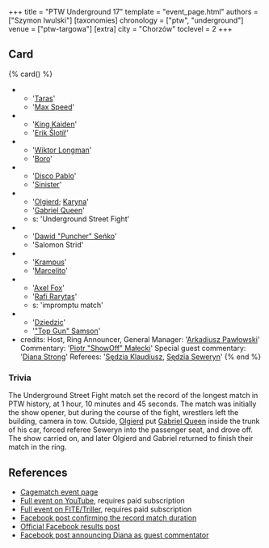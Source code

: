 +++
title = "PTW Underground 17"
template = "event_page.html"
authors = ["Szymon Iwulski"]
[taxonomies]
chronology = ["ptw", "underground"]
venue = ["ptw-targowa"]
[extra]
city = "Chorzów"
toclevel = 2
+++

## Card

{% card() %}
- - '[Taras](@/w/taras.md)'
  - '[Max Speed](@/w/max-speed.md)'
- - '[King Kaiden](@/w/king-kaiden.md)'
  - '[Erik Šlotíř](@/w/erik-slotir.md)'
- - '[Wiktor Longman](@/w/wiktor-longman.md)'
  - '[Boro](@/w/boro.md)'
- - '[Disco Pablo](@/w/disco-pablo.md)'
  - '[Sinister](@/w/sinister.md)'
- - '[Olgierd](@/w/olgierd.md); [Karyna](@/w/karyna.md)'
  - '[Gabriel Queen](@/w/gabriel-queen.md)'
  - s: 'Underground Street Fight'
- - '[Dawid "Puncher" Seńko](@/w/puncher.md)'
  - 'Salomon Strid'
- - '[Krampus](@/w/krampus.md)'
  - '[Marcelito](@/w/marcelito.md)'
- - '[Axel Fox](@/w/axel-fox.md)'
  - '[Rafi Rarytas](@/w/rafi.md)'
  - s: 'impromptu match'
- - '[Dziedzic](@/w/dziedzic.md)'
  - '["Top Gun" Samson](@/w/samson.md)'
- credits:
    Host, Ring Announcer, General Manager: '[Arkadiusz Pawłowski](@/w/pan-pawlowski.md)'
    Commentary: '[Piotr "ShowOff" Małecki](@/w/piotr-malecki.md)'
    Special guest commentary: '[Diana Strong](@/w/diana-strong.md)'
    Referees: '[Sędzia Klaudiusz](@/w/sedzia-klaudiusz.md), [Sędzia Seweryn](@/w/sedzia-seweryn.md)'
{% end %}

### Trivia

The Underground Street Fight match set the record of the longest match in PTW history, at 1 hour, 10 minutes and 45 seconds. The match was initially the show opener, but during the course of the fight, wrestlers left the building, camera in tow. Outside, [Olgierd](@/w/olgierd.md) put [Gabriel Queen](@/w/gabriel-queen.md) inside the trunk of his car, forced referee Seweryn into the passenger seat, and drove off. The show carried on, and later Olgierd and Gabriel returned to finish their match in the ring.

## References

* [Cagematch event page](https://www.cagematch.net/?id=1&nr=365971)
* [Full event on YouTube](https://www.youtube.com/watch?v=rzPx_GS5NeQ&t=9458s), requires paid subscription
* [Full event on FITE/Triller](https://www.trillertv.com/watch/ptw-underground-17/2pdlp/), requires paid subscription
* [Facebook post confirming the record match duration](https://www.facebook.com/PrimeTimeWrestlingPL/posts/pfbid0xpBiuZbjAbaBX1ryEpSXgTMa4EaMsgxJiyzCARq6D51ec5C9FRgiCrs3UYS6i7bBl)
* [Official Facebook results post](https://www.facebook.com/PrimeTimeWrestlingPL/posts/pfbid0PetNLNxmekrXTcfY5s2mEMb7eL21UpinvtMyBzcQajZCP2BB5EBJvBMFQKG5JyVkl)
* [Facebook post announcing Diana as guest commentator](https://www.facebook.com/PrimeTimeWrestlingPL/posts/pfbid02aZedhtGzsTpd3QhX6rtq7Qs79V62wdvcXT4EB1eKB7TBdwzSv9AQNBi2KW4xs2X4l)
